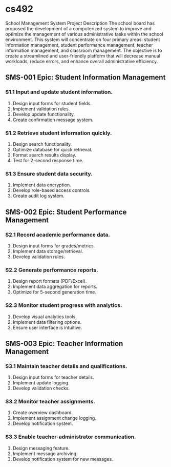 # cs492
School Management System
Project Description
The school board has proposed the development of a computerized system to improve and optimize the management of various administrative tasks within the school environment. This system will concentrate on four primary areas: student information management, student performance management, teacher information management, and classroom management. The objective is to create a streamlined and user-friendly platform that will decrease manual workloads, reduce errors, and enhance overall administrative efficiency.

## SMS-001	Epic: Student Information Management
### S1.1	Input and update student information.
1. Design input forms for student fields.
1. Implement validation rules.
1. Develop update functionality.
1. Create confirmation message system.
### S1.2	Retrieve student information quickly.
1. Design search functionality.
1. Optimize database for quick retrieval.
1. Format search results display.
1. Test for 2-second response time.
### S1.3	Ensure student data security.
1. Implement data encryption.
1. Develop role-based access controls.
1. Create audit log system.
## SMS-002	Epic: Student Performance Management
### S2.1	Record academic performance data.
1. Design input forms for grades/metrics.
1. Implement data storage/retrieval.
1. Develop validation rules.
### S2.2	Generate performance reports.
1. Design report formats (PDF/Excel).
1. Implement data aggregation for reports.
1. Optimize for 5-second generation time.
### S2.3	Monitor student progress with analytics.
1. Develop visual analytics tools.
1. Implement data filtering options.
1. Ensure user interface is intuitive.
## SMS-003	Epic: Teacher Information Management
### S3.1	Maintain teacher details and qualifications.
1. Design input forms for teacher details.
1. Implement update logging.
1. Develop validation checks.
### S3.2	Monitor teacher assignments.
1. Create overview dashboard.
1. Implement assignment change logging.
1. Develop notification system.
### S3.3	Enable teacher-administrator communication.
1. Design messaging feature.
1. Implement message archiving.
1. Develop notification system for new messages.
